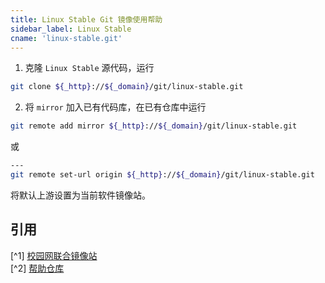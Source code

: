 ```yaml
---
title: Linux Stable Git 镜像使用帮助
sidebar_label: Linux Stable
cname: 'linux-stable.git'
---
```


1. 克隆 `Linux Stable` 源代码，运行

```bash varcode
git clone ${_http}://${_domain}/git/linux-stable.git
```

2. 将 `mirror` 加入已有代码库，在已有仓库中运行

```bash varcode
git remote add mirror ${_http}://${_domain}/git/linux-stable.git
```

或

```bash varcode
---
git remote set-url origin ${_http}://${_domain}/git/linux-stable.git
```

将默认上游设置为当前软件镜像站。

## 引用

[^1] [校园网联合镜像站](https://mirrors.cernet.edu.cn/about)  
[^2] [帮助仓库](https://github.com/mirrorz-org/mirrorz-help)  
